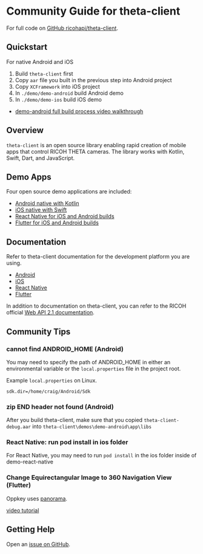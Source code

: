 # Community Guide for theta-client

For full code on  [GitHub ricohapi/theta-client](https://github.com/ricohapi/theta-client).

## Quickstart

For native Android and iOS

1. Build `theta-client` first
2. Copy `aar` file you built in the previous step into Android project
3. Copy `XCFramework` into iOS project
4. In `./demo/demo-android` build Android demo
5. In `./demo/demo-ios` build iOS demo

* [demo-android full build process video walkthrough](https://youtu.be/l8X6amOmHXI)


## Overview

`theta-client` is an open source library enabling rapid creation of mobile apps that control RICOH THETA cameras. The library works with Kotlin, Swift, Dart, and JavaScript.

## Demo Apps

Four open source demo applications are included:

* [Android native with Kotlin](https://github.com/ricohapi/theta-client/tree/main/demos/demo-android)
* [iOS native with Swift](https://github.com/ricohapi/theta-client/tree/main/demos/demo-ios)
* [React Native for iOS and Android builds](https://github.com/ricohapi/theta-client/tree/main/demos/demo-react-native)
* [Flutter for iOS and Android builds](https://github.com/ricohapi/theta-client/tree/main/demos/demo-flutter)

## Documentation

Refer to theta-client documentation for the development platform you are using.

* [Android](https://github.com/ricohapi/theta-client/blob/main/docs/tutorial-android.md)
* [iOS](https://github.com/ricohapi/theta-client/blob/main/docs/tutorial-ios.md)
* [React Native](https://github.com/ricohapi/theta-client/blob/main/docs/tutorial-react-native.md)
* [Flutter](https://github.com/ricohapi/theta-client/blob/main/docs/tutorial-flutter.md)

In addition to documentation on theta-client, you can refer to the
RICOH official [Web API 2.1 documentation](https://github.com/ricohapi/theta-api-specs/tree/main/theta-web-api-v2.1).


## Community Tips

### cannot find ANDROID_HOME (Android)

You may need to specify the path of ANDROID_HOME in either an
environmental variable or the `local.properties` file in the
project root.

Example `local.properties` on Linux.

`sdk.dir=/home/craig/Android/Sdk`

### zip END header not found (Android)

After you build theta-client, make sure that you copied
`theta-client-debug.aar` into `theta-client\demos\demo-android\app\libs`

### React Native: run pod install in ios folder

For React Native, you may need to run `pod install` in the ios 
folder inside of demo-react-native

### Change Equirectangular Image to 360 Navigation View (Flutter)

Oppkey uses [panorama](https://pub.dev/packages/panorama).

[video tutorial](https://youtu.be/9hWUU6G3Ank)

## Getting Help

Open an [issue on GitHub](https://github.com/ricohapi/theta-client/issues). 



